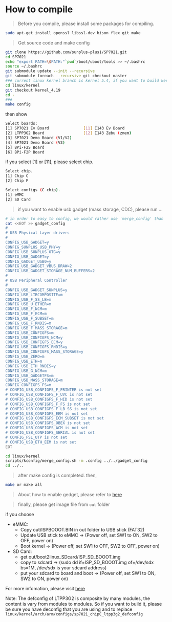 # How to compile 
>Before you compile, please install some packages for compiling.
```bash
sudo apt-get install openssl libssl-dev bison flex git make
```
>Get source code and make config
```bash
git clone https://github.com/sunplus-plus1/SP7021.git
cd SP7021
echo "export PATH=\$PATH:"`pwd`/boot/uboot/tools >> ~/.bashrc
source ~/.bashrc
git submodule update --init --recursive
git submodule foreach --recursive git checkout master
### current linux kernel branch is kernel 5.4, if you want to build kernel 4.19, please
cd linux/kernel 
git checkout kernel_4.19
cd -
###
make config
```
then show
```bash
Select boards:
[1] SP7021 Ev Board               [11] I143 Ev Board
[2] LTPP3G2 Board                 [12] I143 Zebu (zmem)
[3] SP7021 Demo Board (V1/V2)
[4] SP7021 Demo Board (V3)
[5] BPi-F2S Board
[6] BPi-F2P Board
```
if you select [1] or [11], please select chip.
```bash
Select chip.
[1] Chip C
[2] Chip P
```
```bash
Select configs (C chip).
[1] eMMC
[2] SD Card
```
>if you want to enable usb gadget (mass storage, CDC), please run ...
```bash
# in order to easy to config, we would rather use 'merge_config' than 'make menuconfig'
cat <<EOT >> gadget_config
#
# USB Physical Layer drivers
#
CONFIG_USB_GADGET=y
CONFIG_SUNPLUS_USB_PHY=y
CONFIG_USB_SUNPLUS_OTG=y
CONFIG_USB_GADGET=y
CONFIG_GADGET_USB0=y
CONFIG_USB_GADGET_VBUS_DRAW=2
CONFIG_USB_GADGET_STORAGE_NUM_BUFFERS=2
#
# USB Peripheral Controller
#
CONFIG_USB_GADGET_SUNPLUS=y
CONFIG_USB_LIBCOMPOSITE=m
CONFIG_USB_F_SS_LB=m
CONFIG_USB_U_ETHER=m
CONFIG_USB_F_NCM=m
CONFIG_USB_F_ECM=m
CONFIG_USB_F_SUBSET=m
CONFIG_USB_F_RNDIS=m
CONFIG_USB_F_MASS_STORAGE=m
CONFIG_USB_CONFIGFS=m
CONFIG_USB_CONFIGFS_NCM=y
CONFIG_USB_CONFIGFS_ECM=y
CONFIG_USB_CONFIGFS_RNDIS=y
CONFIG_USB_CONFIGFS_MASS_STORAGE=y
CONFIG_USB_ZERO=m
CONFIG_USB_ETH=m
CONFIG_USB_ETH_RNDIS=y
CONFIG_USB_G_NCM=m
CONFIG_USB_GADGETFS=m
CONFIG_USB_MASS_STORAGE=m
CONFIG_CONFIGFS_FS=m
# CONFIG_USB_CONFIGFS_F_PRINTER is not set
# CONFIG_USB_CONFIGFS_F_UVC is not set
# CONFIG_USB_CONFIGFS_F_HID is not set
# CONFIG_USB_CONFIGFS_F_FS is not set
# CONFIG_USB_CONFIGFS_F_LB_SS is not set
# CONFIG_USB_CONFIGFS_EEM is not set
# CONFIG_USB_CONFIGFS_ECM_SUBSET is not set
# CONFIG_USB_CONFIGFS_OBEX is not set
# CONFIG_USB_CONFIGFS_ACM is not set
# CONFIG_USB_CONFIGFS_SERIAL is not set
# CONFIG_FSL_UTP is not set
# CONFIG_USB_ETH_EEM is not set
EOT

cd linux/kernel
scripts/kconfig/merge_config.sh -m .config ../../gadget_config
cd ../..
```
>after make config is completed. then,
```bash
make or make all
```
>About how to enable gedget, please refer to [here](https://github.com/sunplus-plus1/usb_gadget)

>finally, please get image file from `out` folder 

if you choose
* eMMC:
  * Copy out/ISPBOOOT.BIN in out folder to USB stick (FAT32)
  * Update USB stick to eMMC -> (Power off, set SW1 to ON, SW2 to OFF, power on)
  * Boot kernel -> (Power off, set SW1 to OFF, SW2 to OFF, power on)
* SD Card:
  * get out/boot2linux_SDcard/ISP_SD_BOOOT.img
  * copy to sdcard -> (sudo dd if=ISP_SD_BOOOT.img of=/dev/sdx bs=1M, /dev/sdx is your sdcard address)
  * put your sdcard to board and boot -> (Power off, set SW1 to ON, SW2 to ON, power on)

For more infomation, please visit [here](https://sunplus-tibbo.atlassian.net/wiki/spaces/doc/pages/375783435/SP7021+Application+Note)

Note:
The defconfig of LTPP3G2 is composite by many modules, the content is vary from modules to modules. So if you want to build it,  please be sure you have deconfig that you are using and to replace `linux/kernel/arch/arm/configs/sp7021_chipC_ltpp3g2_defconfig`


